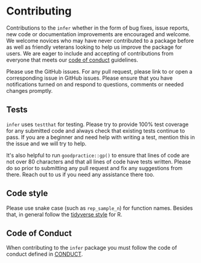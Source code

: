 # Contributing

Contributions to the `infer` whether in the form of bug fixes, issue reports, new
code or documentation improvements are encouraged and welcome. We welcome novices
who may have never contributed to a package before as well as friendly
veterans looking to help us improve the package for users. We are eager to include
and accepting of contributions from everyone that meets our [code of conduct](CONDUCT.md)
guidelines.

Please use the GitHub issues. For any pull request, please link to or open a
corresponding issue in GitHub issues. Please ensure that you have notifications
turned on and respond to questions, comments or needed changes promptly.

##  Tests

`infer` uses `testthat` for testing. Please try to provide 100% test coverage
for any submitted code and always check that existing tests continue to pass.
If you are a beginner and need help with writing a test, mention this
in the issue and we will try to help.

It's also helpful to run `goodpractice::gp()` to ensure that lines of code are
not over 80 characters and that all lines of code have tests written. Please do
so prior to submitting any pull request and fix any suggestions from there.
Reach out to us if you need any assistance there too.

## Code style

Please use snake case (such as `rep_sample_n`) for function names.
Besides that, in general follow the 
[tidyverse style](http://style.tidyverse.org/) for R. 

## Code of Conduct

When contributing to the `infer` package you must follow the code of 
conduct defined in [CONDUCT](CONDUCT.md).
